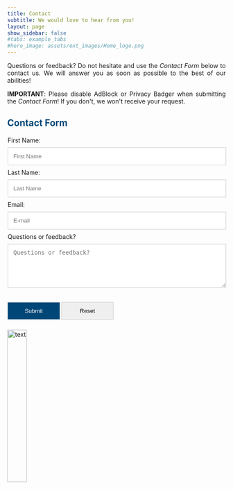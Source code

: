 ```yaml
---
title: Contact
subtitle: We would love to hear from you!
layout: page
show_sidebar: false
#tabs: example_tabs
#hero_image: assets/ext_images/Home_logo.png
---
```


<!-- ### <span style="color:#004777"> Contact Form </span> -->

<style>
img {
  width: 30%;
  height: auto;
  display: inline-block;
}
form {
    display: block;
    width: 100%;
    float: left;
    padding-right: 4%;
}
.container-form {
    padding:1px;
}
input[type=text], input[type=email], textarea {
    width: 100%;
    padding: 12px;
    margin: 8px 0;
    display: inline-block;
    border: 1px solid #ccc;
    box-sizing: border-box;
}
input[type=submit], input[type=reset] {
    width: 120px;
    padding: 12px;
    margin: 8px 0;
    display: inline-block;
    border: 1px solid #ccc;
    box-sizing: border-box;
}
input[type=checkbox] {
    margin-top: 16px;
}
input[type=submit] {
    background-color: #004777;
    color: white;
    border: none;
}
input[type=submit]:hover {
    opacity: 0.8;
}    
</style>

<p><div style="text-align: justify">Questions or feedback? Do not hesitate and use the <i>Contact Form</i> below to contact us. We will answer you as soon as possible to the best of our abilities!</div></p>
<p><div style="text-align: justify"><b>IMPORTANT</b>: Please disable AdBlock or Privacy Badger when submitting the <i>Contact Form</i>! If you don't, we won't receive your request.</div></p>

<h2 style="color:#004777"> Contact Form </h2>

<form class="container-form" id="contact-form" action="https://script.google.com/macros/s/AKfycbxFvlT1LVB4mrKHuMl0-HkOb62QP4n_rFHm8-6vH7Zhe_CcQ8XX/exec">

<!-- <h2 style="font-family:Courier New; color:#004777; opacity:0.7">Contact Form</h2> -->

  <div class="form-group">
    <label>First Name:</label>
    <input type="text" name="First Name" placeholder="First Name" class="form-control" required>
  </div>

  <div class="form-group">
    <label>Last Name:</label>
    <input type="text" name="Last Name" placeholder="Last Name" class="form-control" required>
  </div>

  <div class="form-group">
    <label>Email:</label>
    <input type="email" name="Email" placeholder="E-mail" class="form-control" required>
  </div>
  <div class="form-group">
    <label>Questions or feedback?</label>
    <!-- <input type="text" name="Message" placeholder="Message" required> -->
    <textarea rows="5" name="Message" placeholder="Questions or feedback?" class="form-control" required></textarea>
  </div>


  <br>

  <div>
    <!-- Enter message: <input type="text" id = "message"> -->
    <!-- <button type="submit" id="submit-form" value="Submit" onclick="showMessage()" >Submit</button> -->
    <input type="submit" id="submit-form" value="Submit" class="form-control">
    <input type="reset" id="reset-form" value="Reset" class="form-control">
 </div>

</form>

<img src="../assets/ext_images/2020/post_separator.png" alt="text"> 
<br>
<a href="#"><i class="fas fa-arrow-alt-circle-up" style="position: relative; top: -3px; text-indent: 0px; vertical-align: middle; color:#004777;"></i></a>

<!-- <p> Message is: <span id = "display_message"></span> </p> -->

<script src="https://ajax.googleapis.com/ajax/libs/jquery/2.1.4/jquery.min.js"></script>
<script src='../contact.js'></script>
<script src='../subscribe.js'></script>
<script type="text/JavaScript">
function showMessage(){
    //window.alert("Done"); 
    //$("#contact-form")[0].reset();
    // var message = document.getElementById("message").value; 
    // display_message.innerHTML= message; 
}
</script>
